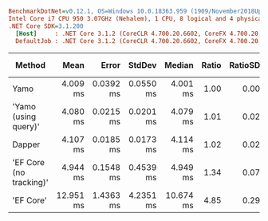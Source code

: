 ``` ini

BenchmarkDotNet=v0.12.1, OS=Windows 10.0.18363.959 (1909/November2018Update/19H2)
Intel Core i7 CPU 950 3.07GHz (Nehalem), 1 CPU, 8 logical and 4 physical cores
.NET Core SDK=3.1.200
  [Host]     : .NET Core 3.1.2 (CoreCLR 4.700.20.6602, CoreFX 4.700.20.6702), X64 RyuJIT
  DefaultJob : .NET Core 3.1.2 (CoreCLR 4.700.20.6602, CoreFX 4.700.20.6702), X64 RyuJIT


```
|                  Method |      Mean |     Error |    StdDev |    Median | Ratio | RatioSD | Rank |   Gen 0 |   Gen 1 | Gen 2 |  Allocated |
|------------------------ |----------:|----------:|----------:|----------:|------:|--------:|-----:|--------:|--------:|------:|-----------:|
|                    Yamo |  4.009 ms | 0.0392 ms | 0.0550 ms |  4.001 ms |  1.00 |    0.00 |    1 | 31.2500 |  7.8125 |     - |  193.88 KB |
|    &#39;Yamo (using query)&#39; |  4.080 ms | 0.0215 ms | 0.0201 ms |  4.079 ms |  1.01 |    0.02 |    2 | 31.2500 |  7.8125 |     - |  193.72 KB |
|                  Dapper |  4.107 ms | 0.0185 ms | 0.0173 ms |  4.114 ms |  1.02 |    0.02 |    2 | 62.5000 | 23.4375 |     - |   317.5 KB |
| &#39;EF Core (no tracking)&#39; |  4.944 ms | 0.1548 ms | 0.4539 ms |  4.949 ms |  1.34 |    0.07 |    3 |       - |       - |     - |   434.3 KB |
|               &#39;EF Core&#39; | 12.951 ms | 1.4363 ms | 4.2351 ms | 10.674 ms |  4.85 |    0.29 |    4 |       - |       - |     - | 1416.51 KB |
